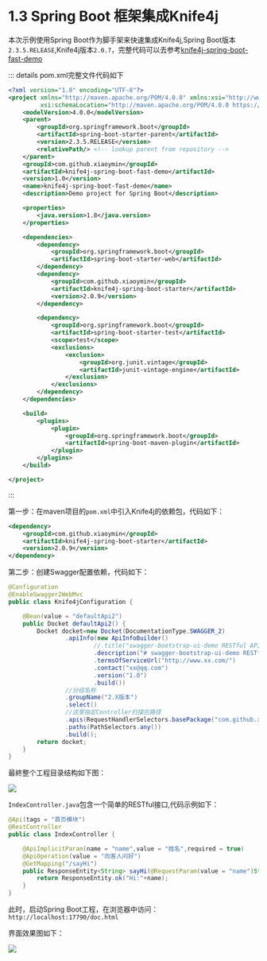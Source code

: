 # 1.3 Spring Boot 框架集成Knife4j


本次示例使用Spring Boot作为脚手架来快速集成Knife4j,Spring Boot版本`2.3.5.RELEASE`,Knife4j版本`2.0.7`，完整代码可以去参考[knife4j-spring-boot-fast-demo](https://gitee.com/xiaoym/swagger-bootstrap-ui-demo/tree/master/knife4j-spring-boot-fast-demo)

::: details pom.xml完整文件代码如下
```xml
<?xml version="1.0" encoding="UTF-8"?>
<project xmlns="http://maven.apache.org/POM/4.0.0" xmlns:xsi="http://www.w3.org/2001/XMLSchema-instance"
         xsi:schemaLocation="http://maven.apache.org/POM/4.0.0 https://maven.apache.org/xsd/maven-4.0.0.xsd">
    <modelVersion>4.0.0</modelVersion>
    <parent>
        <groupId>org.springframework.boot</groupId>
        <artifactId>spring-boot-starter-parent</artifactId>
        <version>2.3.5.RELEASE</version>
        <relativePath/> <!-- lookup parent from repository -->
    </parent>
    <groupId>com.github.xiaoymin</groupId>
    <artifactId>knife4j-spring-boot-fast-demo</artifactId>
    <version>1.0</version>
    <name>knife4j-spring-boot-fast-demo</name>
    <description>Demo project for Spring Boot</description>

    <properties>
        <java.version>1.8</java.version>
    </properties>

    <dependencies>
        <dependency>
            <groupId>org.springframework.boot</groupId>
            <artifactId>spring-boot-starter-web</artifactId>
        </dependency>
        <dependency>
            <groupId>com.github.xiaoymin</groupId>
            <artifactId>knife4j-spring-boot-starter</artifactId>
            <version>2.0.9</version>
        </dependency>

        <dependency>
            <groupId>org.springframework.boot</groupId>
            <artifactId>spring-boot-starter-test</artifactId>
            <scope>test</scope>
            <exclusions>
                <exclusion>
                    <groupId>org.junit.vintage</groupId>
                    <artifactId>junit-vintage-engine</artifactId>
                </exclusion>
            </exclusions>
        </dependency>
    </dependencies>

    <build>
        <plugins>
            <plugin>
                <groupId>org.springframework.boot</groupId>
                <artifactId>spring-boot-maven-plugin</artifactId>
            </plugin>
        </plugins>
    </build>

</project>

```
:::

第一步：在maven项目的`pom.xml`中引入Knife4j的依赖包，代码如下：
```xml
<dependency>
    <groupId>com.github.xiaoymin</groupId>
    <artifactId>knife4j-spring-boot-starter</artifactId>
    <version>2.0.9</version>
</dependency>
```

第二步：创建Swagger配置依赖，代码如下：
```java
@Configuration
@EnableSwagger2WebMvc
public class Knife4jConfiguration {

    @Bean(value = "defaultApi2")
    public Docket defaultApi2() {
        Docket docket=new Docket(DocumentationType.SWAGGER_2)
                .apiInfo(new ApiInfoBuilder()
                        //.title("swagger-bootstrap-ui-demo RESTful APIs")
                        .description("# swagger-bootstrap-ui-demo RESTful APIs")
                        .termsOfServiceUrl("http://www.xx.com/")
                        .contact("xx@qq.com")
                        .version("1.0")
                        .build())
                //分组名称
                .groupName("2.X版本")
                .select()
                //这里指定Controller扫描包路径
                .apis(RequestHandlerSelectors.basePackage("com.github.xiaoymin.knife4j.controller"))
                .paths(PathSelectors.any())
                .build();
        return docket;
    }
}
```

最終整个工程目录结构如下图：

![](/knife4j/images/documentation/codej.png)

`IndexController.java`包含一个简单的RESTful接口,代码示例如下：
```java
@Api(tags = "首页模块")
@RestController
public class IndexController {

    @ApiImplicitParam(name = "name",value = "姓名",required = true)
    @ApiOperation(value = "向客人问好")
    @GetMapping("/sayHi")
    public ResponseEntity<String> sayHi(@RequestParam(value = "name")String name){
        return ResponseEntity.ok("Hi:"+name);
    }
}

```


此时，启动Spring Boot工程，在浏览器中访问：`http://localhost:17790/doc.html`

界面效果图如下：

![](/knife4j/images/documentation/fast_index.png)